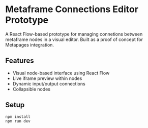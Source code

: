 # Metaframe Connections Editor Prototype

A React Flow-based prototype for managing connetions between metaframe nodes in a visual editor. Built as a proof of concept for Metapages integration.

## Features
- Visual node-based interface using React Flow
- Live iframe preview within nodes
- Dynamic input/output connections
- Collapsible nodes

## Setup
```bash
npm install
npm run dev
